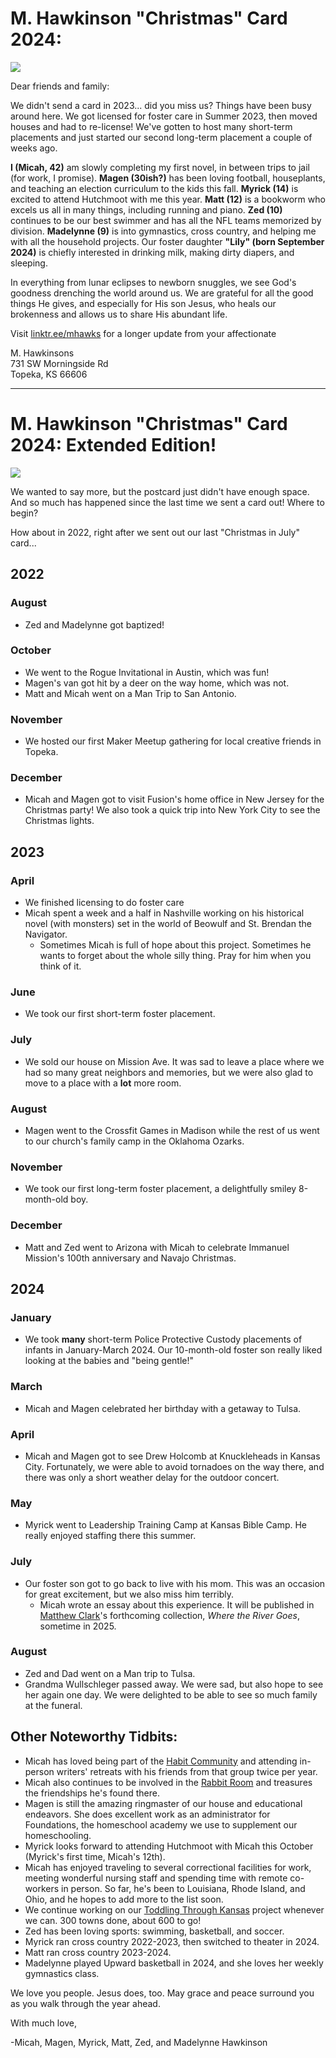 # M. Hawkinson "Christmas" Card 2024:
<img src="xmas_2024.jpg">

Dear friends and family:

We didn't send a card in 2023... did you miss us? Things have been busy around here. We got licensed for foster care in Summer 2023, then moved houses and had to re-license! We've gotten to host many short-term placements and just started our second long-term placement a couple of weeks ago.

**I (Micah, 42)** am slowly completing my first novel, in between trips to jail (for work, I promise). **Magen (30ish?)** has been loving football, houseplants, and teaching an election curriculum to the kids this fall. **Myrick (14)** is excited to attend Hutchmoot with me this year. **Matt (12)** is a bookworm who excels us all in many things, including running and piano. **Zed (10)** continues to be our best swimmer and has all the NFL teams memorized by division. **Madelynne (9)** is into gymnastics, cross country, and helping me with all the household projects. Our foster daughter **"Lily" (born September 2024)** is chiefly interested in drinking milk, making dirty diapers, and sleeping.

In everything from lunar eclipses to newborn snuggles, we see God's goodness drenching the world around us. We are grateful for all the good things He gives, and especially for His son Jesus, who heals our brokenness and allows us to share His abundant life.

Visit [linktr.ee/mhawks](https://linktr.ee/mhawks) for a longer update from your affectionate

M. Hawkinsons
<br>731 SW Morningside Rd
<br>Topeka, KS 66606

---

# M. Hawkinson "Christmas" Card 2024: Extended Edition!

<img src="fam.jpeg">

We wanted to say more, but the postcard just didn't have enough space. And so much has happened since the last time we sent a card out! Where to begin? 

How about in 2022, right after we sent out our last "Christmas in July" card...

## 2022
### August
* Zed and Madelynne got baptized!

### October
* We went to the Rogue Invitational in Austin, which was fun!
* Magen's van got hit by a deer on the way home, which was not.
* Matt and Micah went on a Man Trip to San Antonio.

### November
* We hosted our first Maker Meetup gathering for local creative friends in Topeka.

### December
* Micah and Magen got to visit Fusion's home office in New Jersey for the Christmas party! We also took a quick trip into New York City to see the Christmas lights.

## 2023
### April
* We finished licensing to do foster care
* Micah spent a week and a half in Nashville working on his historical novel (with monsters) set in the world of Beowulf and St. Brendan the Navigator.
  * Sometimes Micah is full of hope about this project. Sometimes he wants to forget about the whole silly thing. Pray for him when you think of it.

### June
* We took our first short-term foster placement.

### July
* We sold our house on Mission Ave. It was sad to leave a place where we had so many great neighbors and memories, but we were also glad to move to a place with a **lot** more room.

### August
* Magen went to the Crossfit Games in Madison while the rest of us went to our church's family camp in the Oklahoma Ozarks.

### November
* We took our first long-term foster placement, a delightfully smiley 8-month-old boy.

### December
* Matt and Zed went to Arizona with Micah to celebrate Immanuel Mission's 100th anniversary and Navajo Christmas.

## 2024
### January
* We took **many** short-term Police Protective Custody placements of infants in January-March 2024. Our 10-month-old foster son really liked looking at the babies and "being gentle!" 

### March
* Micah and Magen celebrated her birthday with a getaway to Tulsa.

### April
* Micah and Magen got to see Drew Holcomb at Knuckleheads in Kansas City. Fortunately, we were able to avoid tornadoes on the way there, and there was only a short weather delay for the outdoor concert.

### May
* Myrick went to Leadership Training Camp at Kansas Bible Camp. He really enjoyed staffing there this summer.

### July
* Our foster son got to go back to live with his mom. This was an occasion for great excitement, but we also miss him terribly. 
  * Micah wrote an essay about this experience. It will be published in [Matthew Clark](https://www.matthewclark.net/)'s forthcoming collection, *Where the River Goes*, sometime in 2025.

### August
* Zed and Dad went on a Man trip to Tulsa.
* Grandma Wullschleger passed away. We were sad, but also hope to see her again one day. We were delighted to be able to see so much family at the funeral.

## Other Noteworthy Tidbits:
* Micah has loved being part of the [Habit Community](https://thehabit.co/) and attending in-person writers' retreats with his friends from that group twice per year. 
* Micah also continues to be involved in the [Rabbit Room](https://www.rabbitroom.com/) and treasures the friendships he's found there.
* Magen is still the amazing ringmaster of our house and educational endeavors. She does excellent work as an administrator for Foundations, the homeschool academy we use to supplement our homeschooling.
* Myrick looks forward to attending Hutchmoot with Micah this October (Myrick's first time, Micah's 12th).
* Micah has enjoyed traveling to several correctional facilities for work, meeting wonderful nursing staff and spending time with remote co-workers in person. So far, he's been to Louisiana, Rhode Island, and Ohio, and he hopes to add more to the list soon.
* We continue working on our [Toddling Through Kansas](https://kstoddles.blogspot.com/) project whenever we can. 300 towns done, about 600 to go!
* Zed has been loving sports: swimming, basketball, and soccer.
* Myrick ran cross country 2022-2023, then switched to theater in 2024.
* Matt ran cross country 2023-2024.
* Madelynne played Upward basketball in 2024, and she loves her weekly gymnastics class. 

We love you people. Jesus does, too. May grace and peace surround you as you walk through the year ahead.

With much love,

-Micah, Magen, Myrick, Matt, Zed, and Madelynne Hawkinson